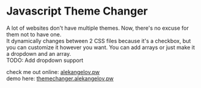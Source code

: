 # Javascript Theme Changer

A lot of websites don't have multiple themes. Now, there's no excuse for them not to have one.  
It dynamically changes between 2 CSS files because it's a checkbox, but you can customize it however you want. You can add arrays or just make it a dropdown and an array.  
TODO: Add dropdown support  

check me out online: [alekangelov.pw](http://alekangelov.pw "alekangelov.pw")  
demo here: [themechanger.alekangelov.pw](http://themechanger.alekangelov.pw "themechanger.alekangelov.pw")  